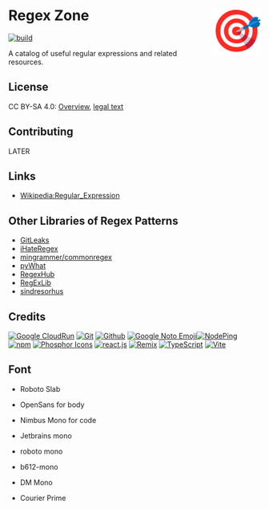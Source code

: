 # Regex Zone  [<img alt="Logo for Regex Zone" src="public/favicon.svg" height="96" align="right"/>](https://www.regex.zone/)

[![build](https://github.com/regexplanet/regex-zone/actions/workflows/gcr-deploy.yaml/badge.svg)](https://github.com/regexplanet/regex-zone/actions/workflows/gcr-deploy.yaml)

A catalog of useful regular expressions and related resources.

## License

CC BY-SA 4.0: [Overview](https://creativecommons.org/licenses/by-sa/4.0/), [legal text](LICENSE.txt)

## Contributing

LATER

## Links

- [Wikipedia:Regular_Expression](https://en.wikipedia.org/wiki/Regular_expression)

## Other Libraries of Regex Patterns

- [GitLeaks](https://github.com/gitleaks/gitleaks/blob/master/config/gitleaks.toml)
- [iHateRegex](https://github.com/geongeorge/i-hate-regex/tree/master/static/regex)
- [mingrammer/commonregex](https://github.com/mingrammer/commonregex)
- [pyWhat](https://github.com/bee-san/pyWhat/blob/main/pywhat/Data/regex.json)
- [RegexHub](https://projects.lukehaas.me/regexhub/)
- [RegExLib](https://regexlib.com/Default.aspx)
- [sindresorhus](https://github.com/sindresorhus?tab=repositories&q=regex&type=&language=&sort=)

## Credits

[![Google CloudRun](https://www.vectorlogo.zone/logos/google_cloud_run/google_cloud_run-ar21.svg)](https://cloud.google.com/run/ "Hosting")
[![Git](https://www.vectorlogo.zone/logos/git-scm/git-scm-ar21.svg)](https://git-scm.com/ "Version control")
[![Github](https://www.vectorlogo.zone/logos/github/github-ar21.svg)](https://github.com/ "Code hosting")
[![Google Noto Emoji](https://www.vectorlogo.zone/logos/google/google-ar21.svg)](https://github.com/googlefonts/noto-emoji/blob/master/svg/emoji_u1f441.svg "Logo/Favicon")[![NodePing](https://www.vectorlogo.zone/logos/nodeping/nodeping-ar21.svg)](https://nodeping.com?rid=201109281250J5K3P "Uptime monitoring")
[![npm](https://www.vectorlogo.zone/logos/npmjs/npmjs-ar21.svg)](https://www.npmjs.com/ "JS Package Management")
[![Phosphor Icons](https://www.vectorlogo.zone/logos/phosphoricons/phosphoricons-ar21.svg)](https://phosphoricons.com/ "Toolbar icons")
[![react.js](https://www.vectorlogo.zone/logos/reactjs/reactjs-ar21.svg)](https://reactjs.org/ "UI Framework")
[![Remix](https://www.vectorlogo.zone/logos/remix/remix-ar21.svg)](https://remix.run/ "React Framework")
[![TypeScript](https://www.vectorlogo.zone/logos/typescriptlang/typescriptlang-ar21.svg)](https://www.typescriptlang.org/ "Programming Language")
[![Vite](https://www.vectorlogo.zone/logos/vitejsdev/vitejsdev-ar21.svg)](https://vitejs.dev/ "Bundler")

## Font

- Roboto Slab
- OpenSans for body
- Nimbus Mono for code

- Jetbrains mono
- roboto mono
- b612-mono
- DM Mono
- Courier Prime

